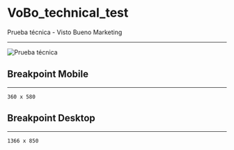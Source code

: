 # VoBo_technical_test
Prueba técnica - Visto Bueno Marketing
***

![Prueba técnica](./VoBo_technical_test.gif)

## Breakpoint Mobile
***
```
360 x 580
```

## Breakpoint Desktop
***
```
1366 x 850
```
